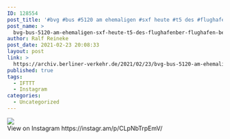 ```yaml
---
ID: 128554
post_title: '#bvg #bus #5120 am ehemaligen #sxf heute #t5 des #flughafenber #flughafen #ber'
post_name: >
  bvg-bus-5120-am-ehemaligen-sxf-heute-t5-des-flughafenber-flughafen-ber-2
author: Ralf Reineke
post_date: 2021-02-23 20:08:33
layout: post
link: >
  https://archiv.berliner-verkehr.de/2021/02/23/bvg-bus-5120-am-ehemaligen-sxf-heute-t5-des-flughafenber-flughafen-ber-2/
published: true
tags:
  - IFTTT
  - Instagram
categories:
  - Uncategorized
---
```

<div><img src='https://scontent-iad3-1.cdninstagram.com/v/t51.29350-15/153181752_235554721635433_2507694924320403380_n.jpg?_nc_cat=107&ccb=3&_nc_sid=8ae9d6&_nc_ohc=dMmagB2HIwAAX8fHNv1&_nc_ht=scontent-iad3-1.cdninstagram.com&oh=6979543f0f73058a1945b5ebead6fef3&oe=605BC34E' style='max-width:600px;' /><br/><div>View on Instagram https://instagr.am/p/CLpNbTrpEmV/</div></div>
